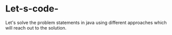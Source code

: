 # Let-s-code-
Let's solve the problem statements in java using different approaches which will reach out to the solution. 
